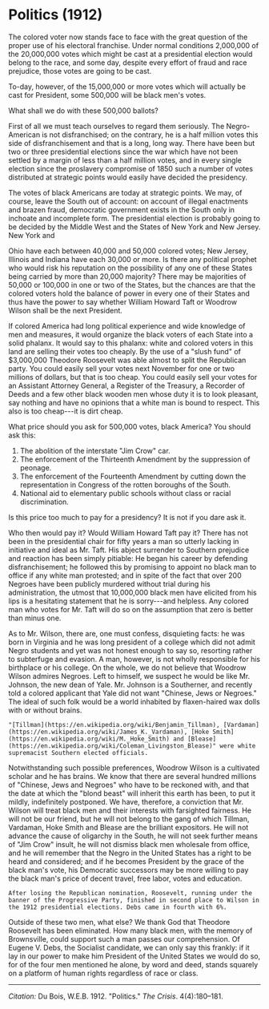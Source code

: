 <!--
title:   Politics
author:  Du Bois, W.E.B.
journal: The Crisis
year:    1912
volume:  4
issue:   4
pages:   180-181
-->
# Politics (1912)

The colored voter now stands face to face with the great question of the proper use of his electoral franchise. Under normal conditions 2,000,000 of the 20,000,000 votes which might be cast at a presidential election would belong to the race, and some day, despite every effort of fraud and race prejudice, those votes are going to be cast.

To-day, however, of the 15,000,000 or more votes which will actually be cast for President, some 500,000 will be black men's votes.

What shall we do with these 500,000 ballots?

First of all we must teach ourselves to regard them seriously. The Negro-American is not disfranchised; on the contrary, he is a half million votes this side of disfranchisement and that is a long, long way. There have been but two or three presidential elections since the war which have not been settled by a margin of less than a half million votes, and in every single election since the proslavery compromise of 1850 such a number of votes distributed at strategic points would easily have decided the presidency.

The votes of black Americans are today at strategic points. We may, of course, leave the South out of account: on account of illegal enactments and brazen fraud, democratic government exists in the South only in inchoate and incomplete form. The presidential election is probably going to be decided by the Middle West and the States of New York and New Jersey. New York and

Ohio have each between 40,000 and 50,000 colored votes; New Jersey, Illinois and Indiana have each 30,000 or more. Is there any political prophet who would risk his reputation on the possibility of any one of these States being carried by more than 20,000 majority? There may be majorities of 50,000 or 100,000 in one or two of the States, but the chances are that the colored voters hold the balance of power in every one of their States and thus have the power to say whether William Howard Taft or Woodrow Wilson shall be the next President.

If colored America had long political experience and wide knowledge of men and measures, it would organize the black voters of each State into a solid phalanx. It would say to this phalanx: white and colored voters in this land are selling their votes too cheaply. By the use of a "slush fund" of $3,000,000 Theodore Roosevelt was able almost to split the Republican party. You could easily sell your votes next November for one or two millions of dollars, but that is too cheap. You could easily sell your votes for an Assistant Attorney General, a Register of the Treasury, a Recorder of Deeds and a few other black wooden men whose duty it is to look pleasant, say nothing and have no opinions that a white man is bound to respect. This also is too cheap---it is dirt cheap.

What price should you ask for 500,000 votes, black America? You should ask this:

1. The abolition of the interstate "Jim Crow" car.  
2. The enforcement of the Thirteenth Amendment by the suppression of peonage.
3. The enforcement of the Fourteenth Amendment by cutting down the representation in Congress of the rotten boroughs of the South.  
4. National aid to elementary public schools without class or racial discrimination.

Is this price too much to pay for a presidency? It is not if you dare ask it.

Who then would pay it? Would William Howard Taft pay it? There has not been in the presidential chair for fifty years a man so utterly lacking in initiative and ideal as Mr. Taft. His abject surrender to Southern prejudice and reaction has been simply pitiable: He began his career by defending disfranchisement; he followed this by promising to appoint no black man to office if any white man protested; and in spite of the fact that over 200 Negroes have been publicly murdered without trial during his administration, the utmost that 10,000,000 black men have elicited from his lips is a hesitating statement that he is sorry---and helpless. Any colored man who votes for Mr. Taft will do so on the assumption that zero is better than minus one.

As to Mr. Wilson, there are, one must confess, disquieting facts: he was born in Virginia and he was long president of a college which did not admit Negro students and yet was not honest enough to say so, resorting rather to subterfuge and evasion. A man, however, is not wholly responsible for his birthplace or his college. On the whole, we do not believe that Woodrow Wilson admires Negroes. Left to himself, we suspect he would be like Mr. Johnson, the new dean of Yale. Mr. Johnson is a Southerner, and recently told a colored applicant that Yale did not want "Chinese, Jews or Negroes." The ideal of such folk would be a world inhabited by flaxen-haired wax dolls with or without brains.

```{margin}
"[Tillman](https://en.wikipedia.org/wiki/Benjamin_Tillman), [Vardaman](https://en.wikipedia.org/wiki/James_K._Vardaman), [Hoke Smith](https://en.wikipedia.org/wiki/M._Hoke_Smith) and [Blease](https://en.wikipedia.org/wiki/Coleman_Livingston_Blease)" were white supremacist Southern elected officials.
```

Notwithstanding such possible preferences, Woodrow Wilson is a cultivated scholar and he has brains. We know that there are several hundred millions of "Chinese, Jews and Negroes" who have to be reckoned with, and that the date at which the "blond beast" will inherit this earth has been, to put it mildly, indefinitely postponed. We have, therefore, a conviction that Mr. Wilson will treat black men and their interests with farsighted fairness. He will not be our friend, but he will not belong to the gang of which Tillman, Vardaman, Hoke Smith and Blease are the brilliant expositors. He will not advance the cause of oligarchy in the South, he will not seek further means of "Jim Crow" insult, he will not dismiss black men wholesale from office, and he will remember that the Negro in the United States has a right to be heard and considered; and if he becomes President by the grace of the black man's vote, his Democratic successors may be more willing to pay the black man's price of decent travel, free labor, votes and education.

```{margin}
After losing the Republican nomination, Roosevelt, running under the banner of the Progressive Party, finished in second place to Wilson in the 1912 presidential elections. Debs came in fourth with 6%.
```

Outside of these two men, what else? We thank God that Theodore Roosevelt has been eliminated. How many black men, with the memory of Brownsville, could support such a man passes our comprehension. Of Eugene V. Debs, the Socialist candidate, we can only say this frankly: if it lay in our power to make him President of the United States we would do so, for of the four men mentioned he alone, by word and deed, stands squarely on a platform of human rights regardless of race or class.

_________________
*Citation:* Du Bois, W.E.B. 1912. "Politics." *The Crisis*. 4(4):180&ndash;181.